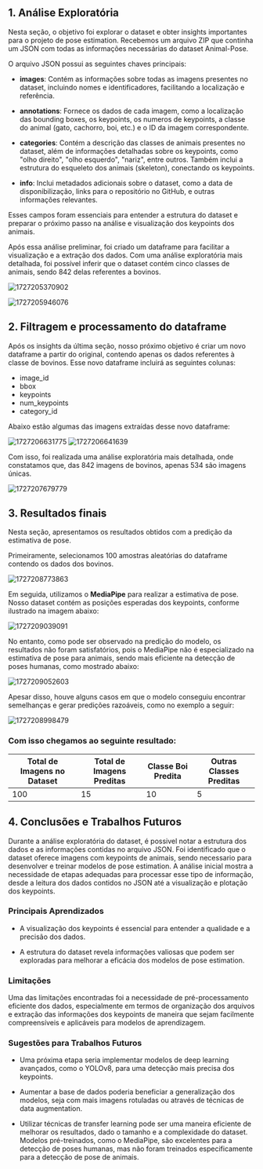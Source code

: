 ## 1. Análise Exploratória

Nesta seção, o objetivo foi explorar o dataset e obter insights importantes para o projeto de pose estimation. Recebemos um arquivo ZIP que continha um JSON com todas as informações necessárias do dataset Animal-Pose.

O arquivo JSON possui as seguintes chaves principais:

- **images**: Contém as informações sobre todas as imagens presentes no dataset, incluindo nomes e identificadores, facilitando a localização e referência.

- **annotations**: Fornece os dados de cada imagem, como a localização das bounding boxes, os keypoints, os numeros de keypoints, a classe do animal (gato, cachorro, boi, etc.) e o ID da imagem correspondente.

- **categories**: Contém a descrição das classes de animais presentes no dataset, além de informações detalhadas sobre os keypoints, como "olho direito", "olho esquerdo", "nariz", entre outros. Também inclui a estrutura do esqueleto dos animais (skeleton), conectando os keypoints.

- **info**: Inclui metadados adicionais sobre o dataset, como a data de disponibilização, links para o repositório no GitHub, e outras informações relevantes.

Esses campos foram essenciais para entender a estrutura do dataset e preparar o próximo passo na análise e visualização dos keypoints dos animais.

Após essa análise preliminar, foi criado um dataframe para facilitar a visualização e a extração dos dados. Com uma análise exploratória mais detalhada, foi possível inferir que o dataset contém cinco classes de animais, sendo 842 delas referentes a bovinos.

![1727205370902](image/1727205370902.png)

![1727205946076](image/1727205946076.png)

## 2. Filtragem e processamento do dataframe

Após os insights da última seção, nosso próximo objetivo é criar um novo dataframe a partir do original, contendo apenas os dados referentes à classe de bovinos. Esse novo dataframe incluirá as seguintes colunas:

- image_id
- bbox
- keypoints
- num_keypoints
- category_id

Abaixo estão algumas das imagens extraídas desse novo dataframe:

![1727206631775](image/1727206631775.png)
![1727206641639](image/1727206641639.png)

Com isso, foi realizada uma análise exploratória mais detalhada, onde constatamos que, das 842 imagens de bovinos, apenas 534 são imagens únicas.

![1727207679779](image/1727207679779.png)

## 3. Resultados finais

Nesta seção, apresentamos os resultados obtidos com a predição da estimativa de pose.

Primeiramente, selecionamos 100 amostras aleatórias do dataframe contendo os dados dos bovinos.

![1727208773863](image/1727208773863.png)

Em seguida, utilizamos o **MediaPipe** para realizar a estimativa de pose. Nosso dataset contém as posições esperadas dos keypoints, conforme ilustrado na imagem abaixo:

![1727209039091](image/1727209039091.png)

No entanto, como pode ser observado na predição do modelo, os resultados não foram satisfatórios, pois o MediaPipe não é especializado na estimativa de pose para animais, sendo mais eficiente na detecção de poses humanas, como mostrado abaixo:

![1727209052603](image/1727209052603.png)

Apesar disso, houve alguns casos em que o modelo conseguiu encontrar semelhanças e gerar predições razoáveis, como no exemplo a seguir:

![1727208998479](image/1727208998479.png)

### Com isso chegamos ao seguinte resultado:

| Total de Imagens no Dataset | Total de Imagens Preditas | Classe Boi Predita | Outras Classes Preditas |
| --------------------------- | ------------------------- | ------------------ | ----------------------- |
| 100                         | 15                        | 10                 | 5                       |

## 4. Conclusões e Trabalhos Futuros

Durante a análise exploratória do dataset, é possivel notar a estrutura dos dados e as informações contidas no arquivo JSON. Foi identificado que o dataset oferece imagens com keypoints de animais, sendo necessario para desenvolver e treinar modelos de pose estimation. A análise inicial mostra a necessidade de etapas adequadas para processar esse tipo de informação, desde a leitura dos dados contidos no JSON até a visualização e plotação dos keypoints.

### Principais Aprendizados

- A visualização dos keypoints é essencial para entender a qualidade e a precisão dos dados.

- A estrutura do dataset revela informações valiosas que podem ser exploradas para melhorar a eficácia dos modelos de pose estimation.

### Limitações

Uma das limitações encontradas foi a necessidade de pré-processamento eficiente dos dados, especialmente em termos de organização dos arquivos e extração das informações dos keypoints de maneira que sejam facilmente compreensíveis e aplicáveis para modelos de aprendizagem.

### Sugestões para Trabalhos Futuros

- Uma próxima etapa seria implementar modelos de deep learning avançados, como o YOLOv8, para uma detecção mais precisa dos keypoints.

- Aumentar a base de dados poderia beneficiar a generalização dos modelos, seja com mais imagens rotuladas ou através de técnicas de data augmentation.

- Utilizar técnicas de transfer learning pode ser uma maneira eficiente de melhorar os resultados, dado o tamanho e a complexidade do dataset. Modelos pré-treinados, como o MediaPipe, são excelentes para a detecção de poses humanas, mas não foram treinados especificamente para a detecção de pose de animais.
